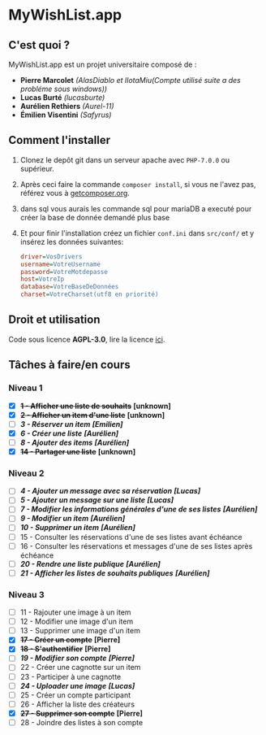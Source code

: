 # MyWishList.app

## C'est quoi ?

MyWishList.app est un projet universitaire composé de :
+ **Pierre Marcolet** *(AlasDiablo et lIotaMiu(Compte utilisé suite a des probléme sous windows))*
+ **Lucas Burté** *(lucasburte)*
+ **Aurélien Rethiers** *(Aurel-11)*
+ **Émilien Visentini** *(Safyrus)*

## Comment l'installer

1) Clonez le depôt git dans un serveur apache avec `PHP-7.0.0` ou supérieur.

2) Après ceci faire la commande `composer install`, si vous ne l'avez pas, référez vous à [getcomposer.org](https://getcomposer.org/).

3) dans sql vous aurais les commande sql pour mariaDB a executé pour créer la base de donnée demandé plus base

4) Et pour finir l'installation créez un fichier `conf.ini` dans `src/conf/` et y insérez les données suivantes:
    ```ini
    driver=VosDrivers
    username=VotreUsername
    password=VotreMotdepasse
    host=VotreIp
    database=VotreBaseDeDonnées
    charset=VotreCharset(utf8 en priorité)
    ```

## Droit et utilisation

Code sous licence **AGPL-3.0**, lire la licence [ici](https://github.com/AlasDiablo/php-project-2019/blob/master/LICENSE).

## Tâches à faire/en cours

### Niveau 1

+ [x] **~~1 - Afficher une liste de souhaits~~** **[unknown]**
+ [x] **~~2 - Afficher un item d'une liste~~** **[unknown]**
+ [ ] ***3 - Réserver un item*** ***[Emilien]***
+ [x] ***6 - Créer une liste*** ***[Aurélien]***
+ [ ] ***8 - Ajouter des items*** ***[Aurélien]***
+ [x] **~~14 - Partager une liste~~** **[unknown]**

### Niveau 2

+ [ ] ***4 - Ajouter un message avec sa réservation*** ***[Lucas]***
+ [ ] ***5 - Ajouter un message sur une liste*** ***[Lucas]***
+ [ ] ***7 - Modifier les informations générales d'une de ses listes*** ***[Aurélien]***
+ [ ] ***9 - Modifier un item*** ***[Aurélien]***
+ [ ] ***10 - Supprimer un item*** ***[Aurélien]***
+ [ ] 15 - Consulter les réservations d'une de ses listes avant échéance
+ [ ] 16 - Consulter les réservations et messages d'une de ses listes après échéance
+ [ ] ***20 - Rendre une liste publique*** ***[Aurélien]***
+ [ ] ***21 - Afficher les listes de souhaits publiques*** ***[Aurélien]***

### Niveau 3

+ [ ] 11 - Rajouter une image à un item
+ [ ] 12 - Modifier une image d'un item
+ [ ] 13 - Supprimer une image d'un item
+ [x] **~~17 - Créer un compte~~** **[Pierre]**
+ [x] **~~18 - S'authentifier~~** **[Pierre]**
+ [ ] ***19 - Modifier son compte*** ***[Pierre]***
+ [ ] 22 - Créer une cagnotte sur un item
+ [ ] 23 - Participer à une cagnotte
+ [ ] ***24 - Uploader une image*** ***[Lucas]***
+ [ ] 25 - Créer un compte participant
+ [ ] 26 - Afficher la liste des créateurs 
+ [x] **~~27 - Supprimer son compte~~** **[Pierre]**
+ [ ] 28 - Joindre des listes à son compte
